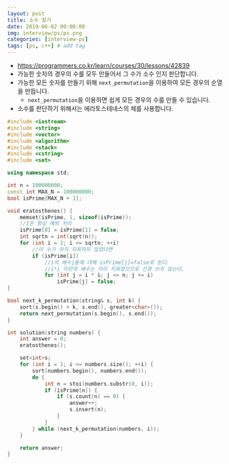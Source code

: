 ```yaml
---
layout: post
title: 소수 찾기
date: 2019-06-02 00:00:00
img: interview/ps/ps.png
categories: [interview-ps] 
tags: [ps, c++] # add tag
---
```


- https://programmers.co.kr/learn/courses/30/lessons/42839
- 가능한 숫자의 경우의 수를 모두 만들어서 그 수가 소수 인지 판단합니다.
- 가능한 모든 숫자를 만들기 위해 `next_permutation`을 이용하여 모든 경우의 순열을 만듭니다.
    - `next_permutation`을 이용하면 쉽게 모든 경우의 수를 만들 수 있습니다.
- 소수를 판단하기 위해서는 에라토스테네스의 체를 사용합니다.

```cpp
#include <iostream>
#include <string>
#include <vector>
#include <algorithm>
#include <stack>
#include <cstring>
#include <set>

using namespace std;

int n = 100000000;
const int MAX_N = 100000000;
bool isPrime[MAX_N + 1];

void eratosthenes() {
	memset(isPrime, 1, sizeof(isPrime));
	//1은 항상 예외 처리
	isPrime[0] = isPrime[1] = false;
	int sqrtn = int(sqrt(n));
	for (int i = 2; i <= sqrtn; ++i)
		//이 수가 아직 지워지지 않았다면
		if (isPrime[i])
			//i의 배수j들에 대해 isPrime[j]=false로 둔다.
			//i*i 미만의 배수는 이미 지워졌으므로 신경 쓰지 않는다.
			for (int j = i * i; j <= n; j += i)
				isPrime[j] = false;
}

bool next_k_permutation(string& s, int k) {
	sort(s.begin() + k, s.end(), greater<char>());
	return next_permutation(s.begin(), s.end());
}

int solution(string numbers) {
	int answer = 0;
	eratosthenes();

	set<int>s;
	for (int i = 1; i <= numbers.size(); ++i) {
        sort(numbers.begin(), numbers.end());
		do {
			int n = stoi(numbers.substr(0, i));			
			if (isPrime[n]) {
				if (s.count(n) == 0) {
					answer++;
					s.insert(n);
				}
			}
		} while (next_k_permutation(numbers, i));
	}

	return answer;
}
```
